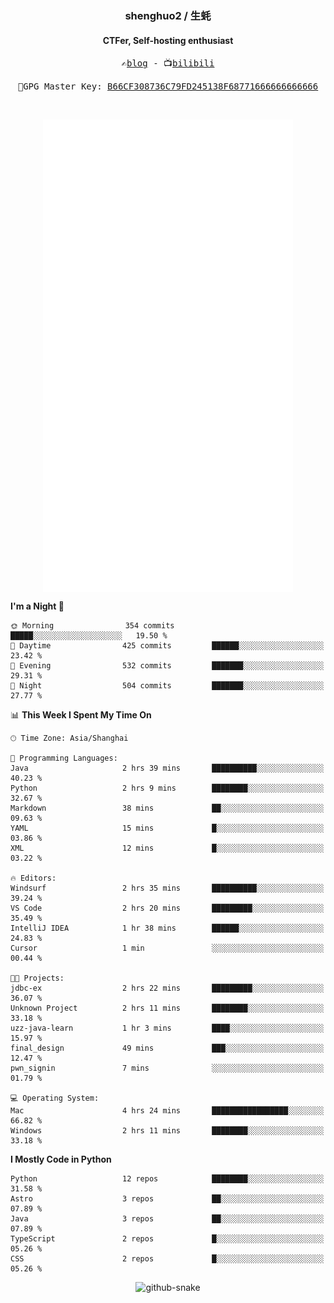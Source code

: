 <h3 align="center"> shenghuo2 / 生蚝 </h3>
<h4 align="center" >CTFer, Self-hosting enthusiast</h3>


<p align="center">
  <samp>
    ✍️<a href="https://blog.shenghuo2.top/">blog</a> -
    📺<a href="https://space.bilibili.com/85894935">bilibili</a>
  </samp>
</p>
<p align="center">
  <samp>
     🔐GPG Master Key: <a align="center" href="https://github.com/shenghuo2.gpg">B66CF308736C79FD245138F68771666666666666</a>
  </samp>
</p>
<br>
<p align="center">
  <a href="https://github.com/shenghuo2">
    <img width="400" align="top" src="https://github.com/shenghuo2/shenghuo2/blob/main/metrics.left.svg" />
  </a>
  <a href="https://github.com/shenghuo2">
    <img width="400" align="top" src="https://github.com/shenghuo2/shenghuo2/blob/main/metrics.right.svg" />
  </a>
</p>


<!--START_SECTION:waka-->
**I'm a Night 🦉** 

```text
🌞 Morning                354 commits         █████░░░░░░░░░░░░░░░░░░░░   19.50 % 
🌆 Daytime                425 commits         ██████░░░░░░░░░░░░░░░░░░░   23.42 % 
🌃 Evening                532 commits         ███████░░░░░░░░░░░░░░░░░░   29.31 % 
🌙 Night                  504 commits         ███████░░░░░░░░░░░░░░░░░░   27.77 % 
```


📊 **This Week I Spent My Time On** 

```text
🕑︎ Time Zone: Asia/Shanghai

💬 Programming Languages: 
Java                     2 hrs 39 mins       ██████████░░░░░░░░░░░░░░░   40.23 % 
Python                   2 hrs 9 mins        ████████░░░░░░░░░░░░░░░░░   32.67 % 
Markdown                 38 mins             ██░░░░░░░░░░░░░░░░░░░░░░░   09.63 % 
YAML                     15 mins             █░░░░░░░░░░░░░░░░░░░░░░░░   03.86 % 
XML                      12 mins             █░░░░░░░░░░░░░░░░░░░░░░░░   03.22 % 

🔥 Editors: 
Windsurf                 2 hrs 35 mins       ██████████░░░░░░░░░░░░░░░   39.24 % 
VS Code                  2 hrs 20 mins       █████████░░░░░░░░░░░░░░░░   35.49 % 
IntelliJ IDEA            1 hr 38 mins        ██████░░░░░░░░░░░░░░░░░░░   24.83 % 
Cursor                   1 min               ░░░░░░░░░░░░░░░░░░░░░░░░░   00.44 % 

🐱‍💻 Projects: 
jdbc-ex                  2 hrs 22 mins       █████████░░░░░░░░░░░░░░░░   36.07 % 
Unknown Project          2 hrs 11 mins       ████████░░░░░░░░░░░░░░░░░   33.18 % 
uzz-java-learn           1 hr 3 mins         ████░░░░░░░░░░░░░░░░░░░░░   15.97 % 
final_design             49 mins             ███░░░░░░░░░░░░░░░░░░░░░░   12.47 % 
pwn_signin               7 mins              ░░░░░░░░░░░░░░░░░░░░░░░░░   01.79 % 

💻 Operating System: 
Mac                      4 hrs 24 mins       █████████████████░░░░░░░░   66.82 % 
Windows                  2 hrs 11 mins       ████████░░░░░░░░░░░░░░░░░   33.18 % 
```

**I Mostly Code in Python** 

```text
Python                   12 repos            ████████░░░░░░░░░░░░░░░░░   31.58 % 
Astro                    3 repos             ██░░░░░░░░░░░░░░░░░░░░░░░   07.89 % 
Java                     3 repos             ██░░░░░░░░░░░░░░░░░░░░░░░   07.89 % 
TypeScript               2 repos             █░░░░░░░░░░░░░░░░░░░░░░░░   05.26 % 
CSS                      2 repos             █░░░░░░░░░░░░░░░░░░░░░░░░   05.26 % 
```




<!--END_SECTION:waka-->


<div align="center">
  <picture>
    <source media="(prefers-color-scheme: dark)" srcset="https://gist.githubusercontent.com/shenghuo2/bfce20b14ab0484cef03bae6e60e0b3a/raw/github-snake-dark.svg" />
    <source media="(prefers-color-scheme: light)" srcset="https://gist.githubusercontent.com/shenghuo2/bfce20b14ab0484cef03bae6e60e0b3a/raw/github-snake.svg" />
    <img alt="github-snake" src="https://gist.githubusercontent.com/shenghuo2/bfce20b14ab0484cef03bae6e60e0b3a/raw/github-snake.svg" />
  </picture>
</div>

<!--
**shenghuo2/shenghuo2** is a ✨ _special_ ✨ repository because its `README.md` (this file) appears on your GitHub profile.

Here are some ideas to get you started:

- 🔭 I’m currently working on ...
- 🌱 I’m currently learning ...
- 👯 I’m looking to collaborate on ...
- 🤔 I’m looking for help with ...
- 💬 Ask me about ...
- 📫 How to reach me: ...
- 😄 Pronouns: ...
- ⚡ Fun fact: ...
-->
